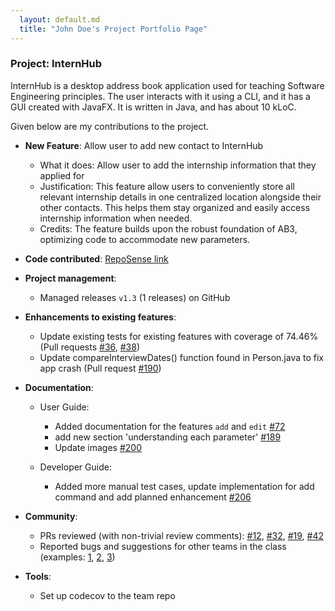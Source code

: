 ```yaml
---
  layout: default.md
  title: "John Doe's Project Portfolio Page"
---
```


### Project: InternHub

InternHub is a desktop address book application used for teaching Software Engineering principles. The user interacts with it using a CLI, and it has a GUI created with JavaFX. It is written in Java, and has about 10 kLoC.

Given below are my contributions to the project.

* **New Feature**: Allow user to add new contact to InternHub
  * What it does: Allow user to add the internship information that they applied for
  * Justification: This feature allow users to conveniently store all relevant internship details in one centralized location alongside their other contacts. This helps them stay organized and easily access internship information when needed.
  * Credits: The feature builds upon the robust foundation of AB3, optimizing code to accommodate new parameters.

* **Code contributed**: [RepoSense link](https://nus-cs2103-ay2324s2.github.io/tp-dashboard/?search=ashleygoh1&sort=groupTitle&sortWithin=title&timeframe=commit&mergegroup=&groupSelect=groupByRepos&breakdown=true&checkedFileTypes=docs~functional-code~test-code~other&since=2024-02-23&tabOpen=false)

* **Project management**:
  * Managed releases `v1.3` (1 releases) on GitHub

* **Enhancements to existing features**:
  * Update existing tests for existing features with coverage of 74.46% (Pull requests [\#36](), [\#38]())
  * Update compareInterviewDates() function found in Person.java to fix app crash (Pull request [\#190](https://github.com/AY2324S2-CS2103T-F14-1/tp/pull/190))

* **Documentation**:
  * User Guide:
    * Added documentation for the features `add` and `edit` [\#72]()
    * add new section 'understanding each parameter' [\#189](https://github.com/AY2324S2-CS2103T-F14-1/tp/pull/189)
    * Update images [\#200](https://github.com/AY2324S2-CS2103T-F14-1/tp/pull/200)

  * Developer Guide:
    * Added more manual test cases, update implementation for add command and add planned enhancement [\#206](https://github.com/AY2324S2-CS2103T-F14-1/tp/pull/206)

* **Community**:
  * PRs reviewed (with non-trivial review comments): [\#12](), [\#32](), [\#19](), [\#42]()
  * Reported bugs and suggestions for other teams in the class (examples: [1](), [2](), [3]())

* **Tools**:
  * Set up codecov to the team repo
